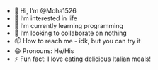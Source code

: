 - 👋 Hi, I’m @Moha1526
- 👀 I’m interested in life
- 🌱 I’m currently learning programming
- 💞️ I’m looking to collaborate on nothing
- 📫 How to reach me - idk, but you can try it
- 😄 Pronouns: He/His
- ⚡ Fun fact: I love eating delicious Italian meals!

<!---
Moha1526/Moha1526 is a ✨ special ✨ repository because its `README.md` (this file) appears on your GitHub profile.
You can click the Preview link to take a look at your changes.
--->
